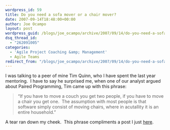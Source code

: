 ```yaml
---
wordpress_id: 59
title: Do you need a sofa mover or a chair mover?
date: 2007-09-14T18:48:00+00:00
author: Joe Ocampo
layout: post
wordpress_guid: /blogs/joe_ocampo/archive/2007/09/14/do-you-need-a-sofa-mover-or-a-chair-mover.aspx
dsq_thread_id:
  - "262091005"
categories:
  - 'Agile Project Coaching &amp; Management'
  - Agile Teams
redirect_from: "/blogs/joe_ocampo/archive/2007/09/14/do-you-need-a-sofa-mover-or-a-chair-mover.aspx/"
---
```

I was talking to a peer of mine Tim Quinn, who I have spent the last year mentoring.&nbsp; I have to say he surprised me, when one of our analyst argued about Paired Programming, Tim came up with this phrase:

> &#8220;If you have to move a couch you get two people, if you have to move a chair you get one.&nbsp; The assumption with most people is that software simply consist of moving chairs, where in acutallity it is an entire household.&#8221;
> 
> 

A tear ran down my cheek.&nbsp; This phrase compliments a post I just [here](/blogs/joe_ocampo/archive/2007/09/12/complexity-based-programming.aspx).&nbsp;